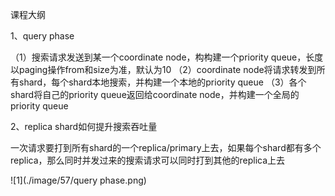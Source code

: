 课程大纲

1、query phase

（1）搜索请求发送到某一个coordinate node，构构建一个priority queue，长度以paging操作from和size为准，默认为10
（2）coordinate node将请求转发到所有shard，每个shard本地搜索，并构建一个本地的priority queue
（3）各个shard将自己的priority queue返回给coordinate node，并构建一个全局的priority queue

2、replica shard如何提升搜索吞吐量

一次请求要打到所有shard的一个replica/primary上去，如果每个shard都有多个replica，那么同时并发过来的搜索请求可以同时打到其他的replica上去

![1](./image/57/query phase.png)
